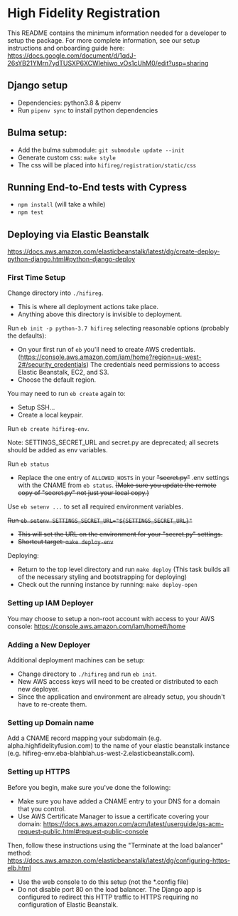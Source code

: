 # High Fidelity Registration
This README contains the minimum information needed for a developer to setup the package.
For more complete information, see our setup instructions and onboarding guide here:
https://docs.google.com/document/d/1qdJ-26sYB21YMrn7ydTUSXP6XCWlehiwo_vOs1cUhM0/edit?usp=sharing

## Django setup
- Dependencies: python3.8 & pipenv
- Run `pipenv sync` to install python dependencies

## Bulma setup:
- Add the bulma submodule: `git submodule update --init`
- Generate custom css: `make style`
- The css will be placed into `hifireg/registration/static/css`

## Running End-to-End tests with Cypress
- `npm install` (will take a while)
- `npm test`

## Deploying via Elastic Beanstalk
https://docs.aws.amazon.com/elasticbeanstalk/latest/dg/create-deploy-python-django.html#python-django-deploy

### First Time Setup
Change directory into `./hifireg`.
- This is where all deployment actions take place.
- Anything above this directory is invisible to deployment.

Run `eb init -p python-3.7 hifireg` selecting reasonable options (probably the defaults):
- On your first run of `eb` you'll need to create AWS credentials.
  (https://console.aws.amazon.com/iam/home?region=us-west-2#/security_credentials) The credentials need permissions to access Elastic Beanstalk, EC2, and S3.
- Choose the default region.

You may need to run `eb create` again to:
- Setup SSH...
- Create a local keypair.

Run `eb create hifireg-env`.

Note: SETTINGS_SECRET_URL and secret.py are deprecated; all secrets should be added as env variables.

Run `eb status`
- Replace the one entry of `ALLOWED_HOSTS` in your ~~"secret.py"~~ .env settings with the CNAME from `eb status`.
  ~~(Make sure you update the remote copy of "secret.py" not just your local copy.)~~

Use `eb setenv ...` to set all required environment variables.

~~Run `eb setenv SETTINGS_SECRET_URL="${SETTINGS_SECRET_URL}"`~~
- ~~This will set the URL on the environment for your "secret.py" settings.~~
- ~~Shortcut target: `make deploy-env`~~

Deploying:
- Return to the top level directory and run `make deploy`
  (This task builds all of the necessary styling and bootstrapping for deploying)
- Check out the running instance by running: `make deploy-open`

### Setting up IAM Deployer
You may choose to setup a non-root account with access to your AWS console:
https://console.aws.amazon.com/iam/home#/home

### Adding a New Deployer
Additional deployment machines can be setup:
- Change directory to `./hifireg` and run `eb init`.
- New AWS access keys will need to be created or distributed to each new deployer.
- Since the application and environment are already setup, you shoudn't have to re-create them.

### Setting up Domain name
Add a CNAME record mapping your subdomain 
(e.g. alpha.highfidelityfusion.com) 
to the name of your elastic beanstalk instance
(e.g. hifireg-env.eba-blahblah.us-west-2.elasticbeanstalk.com).

### Setting up HTTPS
Before you begin, make sure you've done the following:
- Make sure you have added a CNAME entry to your DNS for a domain that you control.
- Use AWS Certificate Manager to issue a certificate covering your domain:
  https://docs.aws.amazon.com/acm/latest/userguide/gs-acm-request-public.html#request-public-console

Then, follow these instructions using the "Terminate at the load balancer" method:
https://docs.aws.amazon.com/elasticbeanstalk/latest/dg/configuring-https-elb.html
- Use the web console to do this setup (not the *.config file)
- Do not disable port 80 on the load balancer. The Django app is configured 
  to redirect this HTTP traffic to HTTPS requiring no configuration of Elastic Beanstalk.
